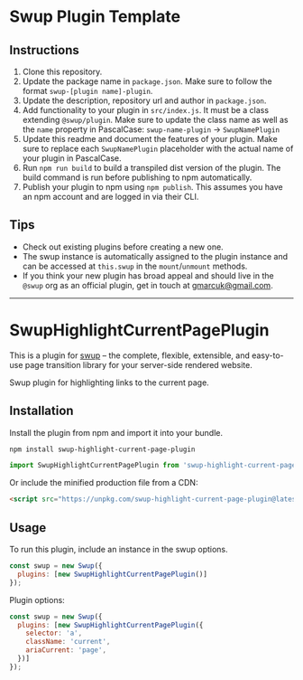 # Swup Plugin Template

## Instructions

1. Clone this repository.
2. Update the package name in `package.json`. Make sure to follow the format `swup-[plugin name]-plugin`.
3. Update the description, repository url and author in `package.json`.
4. Add functionality to your plugin in `src/index.js`. It must be a class extending `@swup/plugin`. Make sure to update the class name as well as the `name` property in PascalCase:
`swup-name-plugin` → `SwupNamePlugin`
5. Update this readme and document the features of your plugin. Make sure to replace each `SwupNamePlugin` placeholder with the actual name of your plugin in PascalCase.
6. Run `npm run build` to build a transpiled dist version of the plugin. The build command is run before publishing to npm automatically.
7. Publish your plugin to npm using `npm publish`. This assumes you have an npm account and are logged in via their CLI.

## Tips

- Check out existing plugins before creating a new one.
- The swup instance is automatically assigned to the plugin instance and can be accessed at `this.swup` in the `mount`/`unmount` methods.
- If you think your new plugin has broad appeal and should live in the `@swup` org as an official plugin, get in touch at gmarcuk@gmail.com.

---

# SwupHighlightCurrentPagePlugin

This is a plugin for [swup](https://swup.js.org/) – the complete, flexible, extensible, and easy-to-use page transition library for your server-side rendered website.

Swup plugin for highlighting links to the current page.

## Installation

Install the plugin from npm and import it into your bundle.

```bash
npm install swup-highlight-current-page-plugin
```

```js
import SwupHighlightCurrentPagePlugin from 'swup-highlight-current-page-plugin';
```

Or include the minified production file from a CDN:

```html
<script src="https://unpkg.com/swup-highlight-current-page-plugin@latest"></script>
```

## Usage

To run this plugin, include an instance in the swup options.

```javascript
const swup = new Swup({
  plugins: [new SwupHighlightCurrentPagePlugin()]
});
```

Plugin options:

```javascript
const swup = new Swup({
  plugins: [new SwupHighlightCurrentPagePlugin({
    selector: 'a',
    className: 'current',
    ariaCurrent: 'page',
  })]
});
```
